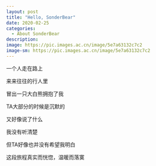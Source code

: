 ```yaml
---
layout: post
title: "Hello, SonderBear"
date: 2020-02-25
categories:
  - About SonderBear
description:
image: https://pic.images.ac.cn/image/5e7a63132c7c2
image-sm: https://pic.images.ac.cn/image/5e7a63132c7c2
---
```


一个人走在路上

来来往往的行人里

冒出一只大白熊拥抱了我

TA大部分的时候是沉默的

又好像说了什么

我没有听清楚

但TA好像也并没有希望我明白

这段旅程真实而恍惚，温暖而落寞